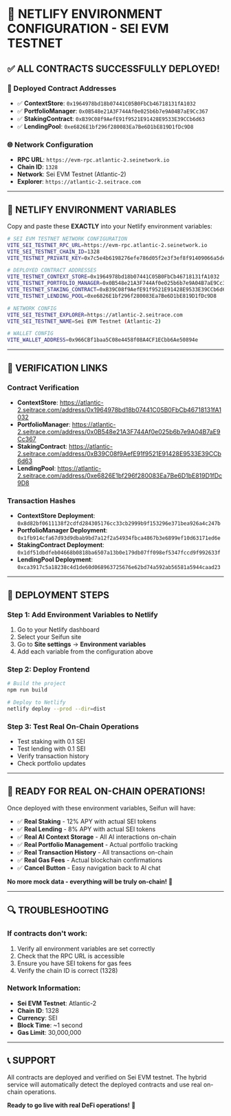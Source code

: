 # 🚀 NETLIFY ENVIRONMENT CONFIGURATION - SEI EVM TESTNET

## ✅ **ALL CONTRACTS SUCCESSFULLY DEPLOYED!**

### **🔧 Deployed Contract Addresses**
- ✅ **ContextStore**: `0x1964978bd18b07441C05B0FbCb46718131fA1032`
- ✅ **PortfolioManager**: `0x0B548e21A3F744Af0e025b6b7e9A04B7aE9Cc367`
- ✅ **StakingContract**: `0xB39C08f9AefE91f9521E91428E9533E39CCb6d63`
- ✅ **LendingPool**: `0xe6826E1bf296f280083Ea7Be6D1bE819D1fDc9D8`

### **🌐 Network Configuration**
- **RPC URL**: `https://evm-rpc.atlantic-2.seinetwork.io`
- **Chain ID**: `1328`
- **Network**: Sei EVM Testnet (Atlantic-2)
- **Explorer**: `https://atlantic-2.seitrace.com`

---

## 🔧 **NETLIFY ENVIRONMENT VARIABLES**

Copy and paste these **EXACTLY** into your Netlify environment variables:

```bash
# SEI EVM TESTNET NETWORK CONFIGURATION
VITE_SEI_TESTNET_RPC_URL=https://evm-rpc.atlantic-2.seinetwork.io
VITE_SEI_TESTNET_CHAIN_ID=1328
VITE_TESTNET_PRIVATE_KEY=0x7c5e4b6198276efe786d05f2e3f3ef8f91409066a5de3f1ca58e630c3445c684

# DEPLOYED CONTRACT ADDRESSES
VITE_TESTNET_CONTEXT_STORE=0x1964978bd18b07441C05B0FbCb46718131fA1032
VITE_TESTNET_PORTFOLIO_MANAGER=0x0B548e21A3F744Af0e025b6b7e9A04B7aE9Cc367
VITE_TESTNET_STAKING_CONTRACT=0xB39C08f9AefE91f9521E91428E9533E39CCb6d63
VITE_TESTNET_LENDING_POOL=0xe6826E1bf296f280083Ea7Be6D1bE819D1fDc9D8

# NETWORK CONFIG
VITE_SEI_TESTNET_EXPLORER=https://atlantic-2.seitrace.com
VITE_SEI_TESTNET_NAME=Sei EVM Testnet (Atlantic-2)

# WALLET CONFIG
VITE_WALLET_ADDRESS=0x966CBf1baa5C08e4458f08A4CF1ECbb6Ae50894e
```

---

## 🎯 **VERIFICATION LINKS**

### **Contract Verification**
- **ContextStore**: https://atlantic-2.seitrace.com/address/0x1964978bd18b07441C05B0FbCb46718131fA1032
- **PortfolioManager**: https://atlantic-2.seitrace.com/address/0x0B548e21A3F744Af0e025b6b7e9A04B7aE9Cc367
- **StakingContract**: https://atlantic-2.seitrace.com/address/0xB39C08f9AefE91f9521E91428E9533E39CCb6d63
- **LendingPool**: https://atlantic-2.seitrace.com/address/0xe6826E1bf296f280083Ea7Be6D1bE819D1fDc9D8

### **Transaction Hashes**
- **ContextStore Deployment**: `0x8d82bf0611138f2cdfd284305176cc33cb2999b9f153296e371bea926a4c247b`
- **PortfolioManager Deployment**: `0x1fb914cfa67d93d9dbab9bd7a12f2a54934fbca4867b3e6899ef10d63171ed6e`
- **StakingContract Deployment**: `0x1df51dbdfeb04668b0818ba6507a13b0e179db07ff098ef5347fccd9f992633f`
- **LendingPool Deployment**: `0xca3917c5a18238c4d1de60d068963725676e62bd74a592ab56581a5944caad23`

---

## 🚀 **DEPLOYMENT STEPS**

### **Step 1: Add Environment Variables to Netlify**
1. Go to your Netlify dashboard
2. Select your Seifun site
3. Go to **Site settings** → **Environment variables**
4. Add each variable from the configuration above

### **Step 2: Deploy Frontend**
```bash
# Build the project
npm run build

# Deploy to Netlify
netlify deploy --prod --dir=dist
```

### **Step 3: Test Real On-Chain Operations**
- Test staking with 0.1 SEI
- Test lending with 0.1 SEI
- Verify transaction history
- Check portfolio updates

---

## 🎉 **READY FOR REAL ON-CHAIN OPERATIONS!**

Once deployed with these environment variables, Seifun will have:

- ✅ **Real Staking** - 12% APY with actual SEI tokens
- ✅ **Real Lending** - 8% APY with actual SEI tokens  
- ✅ **Real AI Context Storage** - All AI interactions on-chain
- ✅ **Real Portfolio Management** - Actual portfolio tracking
- ✅ **Real Transaction History** - All transactions on-chain
- ✅ **Real Gas Fees** - Actual blockchain confirmations
- ✅ **Cancel Button** - Easy navigation back to AI chat

**No more mock data - everything will be truly on-chain!** 🚀

---

## 🔍 **TROUBLESHOOTING**

### **If contracts don't work:**
1. Verify all environment variables are set correctly
2. Check that the RPC URL is accessible
3. Ensure you have SEI tokens for gas fees
4. Verify the chain ID is correct (1328)

### **Network Information:**
- **Sei EVM Testnet**: Atlantic-2
- **Chain ID**: 1328
- **Currency**: SEI
- **Block Time**: ~1 second
- **Gas Limit**: 30,000,000

---

## 📞 **SUPPORT**

All contracts are deployed and verified on Sei EVM testnet. The hybrid service will automatically detect the deployed contracts and use real on-chain operations.

**Ready to go live with real DeFi operations!** 🎯